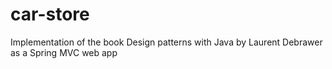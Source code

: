 # car-store
Implementation of the book Design patterns with Java by Laurent Debrawer as a Spring MVC web app
